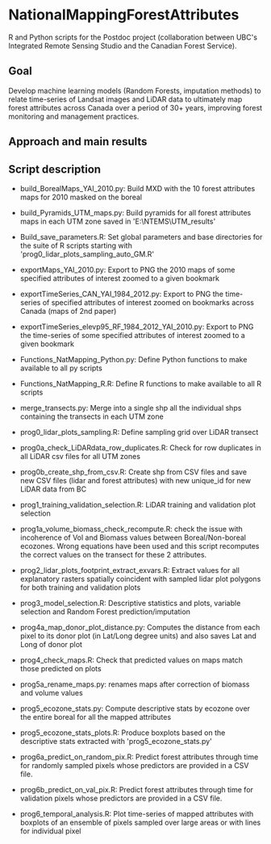 # NationalMappingForestAttributes
R and Python scripts for the Postdoc project (collaboration between UBC's Integrated Remote Sensing Studio and the Canadian Forest Service).

## Goal
Develop machine learning models (Random Forests, imputation methods) to relate time-series of Landsat images and LiDAR data to ultimately map forest attributes across Canada over a period of 30+ years, improving forest monitoring and management practices.

## Approach and main results


## Script description

- build_BorealMaps_YAI_2010.py: Build MXD with the 10 forest attributes maps for 2010 masked on the boreal

- build_Pyramids_UTM_maps.py: Build pyramids for all forest attributes maps in each UTM zone saved in 'E:\NTEMS\UTM_results'

- Build_save_parameters.R: Set global parameters and base directories for the suite of R scripts starting with 'prog0_lidar_plots_sampling_auto_GM.R'

- exportMaps_YAI_2010.py: Export to PNG the 2010 maps of some specified attributes of interest zoomed to a given bookmark 

- exportTimeSeries_CAN_YAI_1984_2012.py: Export to PNG the time-series of specified attributes of interest zoomed on bookmarks across Canada (maps of 2nd paper)

- exportTimeSeries_elevp95_RF_1984_2012_YAI_2010.py: Export to PNG the time-series of some specified attributes of interest zoomed to a given bookmark 

- Functions_NatMapping_Python.py: Define Python functions to make available to all py scripts

- Functions_NatMapping_R.R: Define R functions to make available to all R scripts

- merge_transects.py: Merge into a single shp all the individual shps containing the transects in each UTM zone

- prog0_lidar_plots_sampling.R: Define sampling grid over LiDAR transect

- prog0a_check_LiDARdata_row_duplicates.R: Check for row duplicates in all LiDAR csv files for all UTM zones

- prog0b_create_shp_from_csv.R: Create shp from CSV files and save new CSV files (lidar and forest attributes) with new unique_id for new LiDAR data from BC

- prog1_training_validation_selection.R: LiDAR training and validation plot selection

- prog1a_volume_biomass_check_recompute.R: check the issue with incoherence of Vol and Biomass values between Boreal/Non-boreal ecozones. Wrong equations have been used and this script recomputes the correct values on the transect for these 2 attributes.


- prog2_lidar_plots_footprint_extract_exvars.R: Extract values for all explanatory rasters spatially coincident with sampled lidar plot polygons for both training and validation plots


- prog3_model_selection.R: Descriptive statistics and plots, variable selection and Random Forest prediction/imputation

- prog4a_map_donor_plot_distance.py: Computes the distance from each pixel to its donor plot (in Lat/Long degree units) and also saves Lat and Long of donor plot

- prog4_check_maps.R: Check that predicted values on maps match those predicted on plots

- prog5a_rename_maps.py: renames maps after correction of biomass and volume values

- prog5_ecozone_stats.py: Compute descriptive stats by ecozone over the entire boreal for all the mapped attributes

- prog5_ecozone_stats_plots.R: Produce boxplots based on the descriptive stats extracted with 'prog5_ecozone_stats.py'

- prog6a_predict_on_random_pix.R: Predict forest attributes through time for randomly sampled pixels whose predictors are provided in a CSV file.

- prog6b_predict_on_val_pix.R: Predict forest attributes through time for validation pixels whose predictors are provided in a CSV file.

- prog6_temporal_analysis.R: Plot time-series of mapped attributes with boxplots of an ensemble of pixels sampled over large areas or with lines for individual pixel
